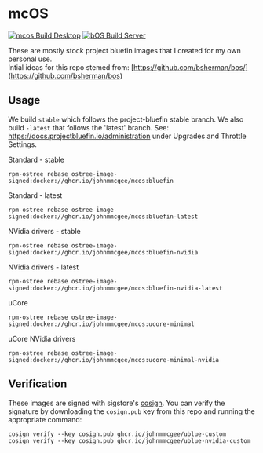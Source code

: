 # mcOS

[![mcos Build Desktop](https://github.com/johnmmcgee/mcos/actions/workflows/build-desktop.yml/badge.svg)](https://github.com/johnmmcgee/mcos/actions/workflows/build-desktop.yml)
[![bOS Build Server](https://github.com/johnmmcgee/mcos/actions/workflows/build-server.yml/badge.svg)](https://github.com/johnmmcgee/mcos/actions/workflows/build-server.yml)


These are mostly stock project bluefin images that I created for my own personal use.  
Intial ideas for this repo stemed from: 
[https://github.com/bsherman/bos/] (https://github.com/bsherman/bos)


## Usage

We build `stable` which follows the project-bluefin stable branch.  We also build `-latest` that follows the 'latest' branch. 
See: https://docs.projectbluefin.io/administration under Upgrades and Throttle Settings. 

  Standard - stable
  
    rpm-ostree rebase ostree-image-signed:docker://ghcr.io/johnmmcgee/mcos:bluefin

  Standard - latest
  
    rpm-ostree rebase ostree-image-signed:docker://ghcr.io/johnmmcgee/mcos:bluefin-latest

  NVidia drivers - stable
  
    rpm-ostree rebase ostree-image-signed:docker://ghcr.io/johnmmcgee/mcos:bluefin-nvidia

  NVidia drivers - latest
  
    rpm-ostree rebase ostree-image-signed:docker://ghcr.io/johnmmcgee/mcos:bluefin-nvidia-latest

  uCore
  
    rpm-ostree rebase ostree-image-signed:docker://ghcr.io/johnmmcgee/mcos:ucore-minimal

  uCore NVidia drivers
  
    rpm-ostree rebase ostree-image-signed:docker://ghcr.io/johnmmcgee/mcos:ucore-minimal-nvidia



## Verification

These images are signed with sigstore's [cosign](https://docs.sigstore.dev/cosign/overview/). You can verify the signature by downloading the `cosign.pub` key from this repo and running the appropriate command:

    cosign verify --key cosign.pub ghcr.io/johnmmcgee/ublue-custom
    cosign verify --key cosign.pub ghcr.io/johnmmcgee/ublue-nvidia-custom
